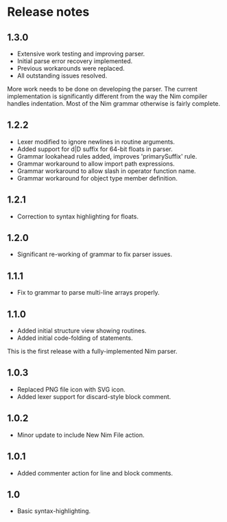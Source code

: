 # Release notes

## 1.3.0

  * Extensive work testing and improving parser.
  * Initial parse error recovery implemented.
  * Previous workarounds were replaced.
  * All outstanding issues resolved.

More work needs to be done on developing the parser. The current implementation
is significantly different from the way the Nim compiler handles indentation.
Most of the Nim grammar otherwise is fairly complete.

## 1.2.2

  * Lexer modified to ignore newlines in routine arguments.
  * Added support for d|D suffix for 64-bit floats in parser.
  * Grammar lookahead rules added, improves 'primarySuffix' rule.
  * Grammar workaround to allow import path expressions.
  * Grammar workaround to allow slash in operator function name.
  * Grammar workaround for object type member definition.

## 1.2.1

  * Correction to syntax highlighting for floats.

## 1.2.0

  * Significant re-working of grammar to fix parser issues.

## 1.1.1

  * Fix to grammar to parse multi-line arrays properly.

## 1.1.0

  * Added initial structure view showing routines.
  * Added initial code-folding of statements.

This is the first release with a fully-implemented Nim parser.

## 1.0.3

  * Replaced PNG file icon with SVG icon.
  * Added lexer support for discard-style block comment.

## 1.0.2

  * Minor update to include New Nim File action.

## 1.0.1

  * Added commenter action for line and block comments.

## 1.0

  * Basic syntax-highlighting.